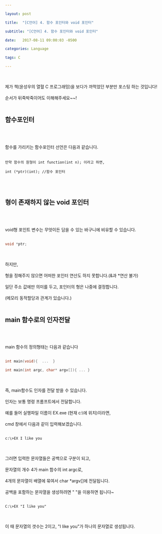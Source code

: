 ```yaml
---

layout: post

title:  "[C언어] 4. 함수 포인터와 void 포인터"

subtitle: "[C언어] 4. 함수 포인터와 void 포인터"

date:   2017-08-11 09:00:03 -0500

categories: Language

tags: C

---
```



<br>
<br>
제가 책(윤성우의 열혈 C 프로그래밍)을 보다가 까먹었던 부분만 포스팅 하는 것입니다!
<br>
<br>
순서가 뒤죽박죽이어도 이해해주세요~~!
<br>
<br>

## 함수포인터

<br>
<br>

함수를 가리키는 함수포인터 선언은 다음과 같습니다.
<br>
<br>

```
만약 함수의 원형이 int function(int n); 이라고 하면,

int (*ptr)(int); //함수 포인터
```

<br>
<br>

## 형이 존재하지 않는 void 포인터

<br>
<br>

void형 포인트 변수는 무엇이든 담을 수 있는 바구니에 비유할 수 있습니다.
<br>
<br>

```cpp
void *ptr;
```

<br>
<br>
하지만,
<br> 
<br>
형을 정해주지 않으면 어떠한 포인터 연산도 하지 못합니다.(&과 *연산 불가)
<br>
<br>
일단 주소 값에만 의미를 두고, 포인터의 형은 나중에 결정합니다.
<br>
<br>
(메모리 동적할당과 관계가 있습니다.)

<br>
<br>

## main 함수로의 인자전달
<br>
<br>

main 함수의 정의형태는 다음과 같습니다
<br>
<br>

```cpp
int main(void){  ...  }

int main(int argc, char* argv[]){ ... }
```
<br>
<br> 
즉,  main함수도 인자를 전달 받을 수 있습니다.
<br>
<br>
인자는 보통 명령 프롬프트에서 전달합니다.
<br>
<br>
예를 들어 실행파일 이름이 EX.exe (현재 c:\에 위치)이라면,
<br>
<br>
cmd 창에서 다음과 같이 입력해보겠습니다.
<br>
<br>

```
c:\>EX I like you
```

<br>
<br>
그러면 입력한 문자열들은 공백으로 구분이 되고,
<br>
<br>
문자열의 개수 4가 main 함수의 int argc로,
<br>
<br>
4개의 문자열이 배열에 묶여서 char *argv[]에 전달됩니다.
<br>
<br>
공백을 포함하는 문자열을 생성하려면 " "을 이용하면 됩니다~
<br>
<br>

```
C:\>EX "I like you" 
```

<br>
<br>
이 때 문자열의 갯수는 2이고, "I like you"가 하나의 문자열로 생성됩니다.

